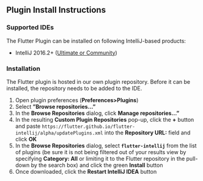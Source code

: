 ## Plugin Install Instructions


### Supported IDEs


The Flutter Plugin can be installed on following IntelliJ-based products:

* IntelliJ 2016.2+ ([Ultimate or Community](https://www.jetbrains.com/idea/download/))


### Installation

The Flutter plugin is hosted in our own plugin repository.  Before it can be installed, the repository needs to be added to the IDE.

1. Open plugin preferences (**Preferences>Plugins**)
1. Select **”Browse repositories…”**
1. In the **Browse Repositories** dialog, click **Manage repositories…”**
1. In the resulting **Custom Plugin Repositories** pop-up, click the **+** button and paste `https://flutter.github.io/flutter-intellij/alpha/updatePlugins.xml` into the **Repository URL:** field and click **OK**
1. In the **Browse Repositories** dialog, select **`flutter-intellij`** from the list of plugins (be sure it is not being filtered out of your results view by specifying **Category: All** or limiting it to the Flutter repository in the pull-down by the search box) and click the green **Install** button
1. Once downloaded, click the **Restart IntelliJ IDEA** button

